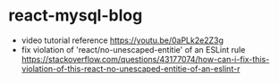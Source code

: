 # react-mysql-blog

- video tutorial reference
  https://youtu.be/0aPLk2e2Z3g
- fix violation of 'react/no-unescaped-entitie' of an ESLint rule
  https://stackoverflow.com/questions/43177074/how-can-i-fix-this-violation-of-this-react-no-unescaped-entitie-of-an-eslint-r
